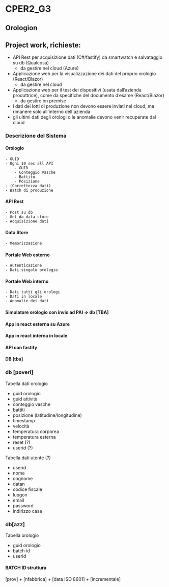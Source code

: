 # CPER2_G3
## Orologion
## Project work, richieste:
- API Rest per acquisizione dati (C#/fastify) da smartwatch e salvataggio su db (Qualcosa)
  - da gestire nel cloud (Azure)  
- Applicazione web per la visualizzazione dei dati del proprio orologio (React/Blazor)  
  - da gestire nel cloud  
- Applicazione web per il test dei dispositivi (usata dall’azienda produttrice), come da specifiche del documento d’esame (React/Blazor)  
  - da gestire on premise  
- i dati dei lotti di produzione non devono essere inviati nel cloud, ma rimanere solo all'interno dell'azienda  
- gli ultimi dati degli orologi o le anomalie devono venir recuperate dal cloud  

### Descrizione del Sistema

#### Orologio
	- GUID
	- Ogni 10 sec all API
		- GUID
 		- Conteggio Vasche
		- Battito
		- Posizione
	- (Correttezza dati)
	- Batch di produzione
	
	
#### API Rest
	- Post su db
	- Get da data store
	- Acquisizione dati
	
#### Data Store
	- Memorizzazione

#### Portale Web esterno
	- Autenticazione
	- Dati singolo orologio

#### Portale Web interno
	- Dati tutti gli orologi 
	- Dati in locale
	- Anomalie dei dati

#### Simulatore orologio con invio ad PAI => db [TBA]

#### App in react esterna su Azure

#### App in react interna in locale

#### API con fastify 

#### DB [tba]

### db [poveri]

Tabella dati orologio
- guid orologio
- guid attività
- conteggio vasche
- battiti
- posizione (latitudine/longitudine)
- timestamp
- velocità
- temperatura corporea
- temperatura esterna
- reset (?)
- userid (?)

Tabella dati utente (?)
- userid
- nome
- cognome
- datan
- codice fiscale
- luogon
- email
- password
- indirizzo casa

### db[azz]
Tabella orologio
- guid orologio
- batch id
- userid

#### BATCH ID struttura
[prov] + [nfabbrica] + [data ISO 8601]  + [incrementale]
